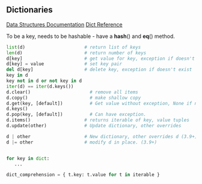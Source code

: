 ## Dictionaries

[Data Structures Documentation](https://docs.python.org/3.8/tutorial/datastructures.html)
[Dict Reference](https://docs.python.org/3/library/stdtypes.html#mapping-types-dict)

To be a key, needs to be hashable - have a __hash__() and __eq__() method.

```python
list(d)                      # return list of keys
len(d)                       # return number of keys
d[key]                       # get value for key, exception if doesn't exist
d[key] = value               # set key pair
del d[key]                   # delete key, exception if doesn't exist
key in d
key not in d or not key in d
iter(d) == iter(d.keys())
d.clear()                      # remove all items
d.copy()                       # make shallow copy
d.get(key, [default])          # Get value without exception, None if no xplicit default given.
d.keys()
d.pop(key, [default])          # Can have exception.
d.items()                    # returns iterable of key, value tuples
d.update(other)              # Update dictionary, other overrides

d | other                    # New dictionary, other overrides d (3.9+)
d |= other                   # modify d in place. (3.9+)


for key in dict:
   ...

dict_comprehension = { t.key: t.value for t in iterable }
```
